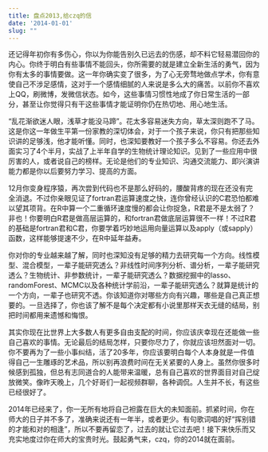 ```yaml
---
title: 盘点2013,给czq的信
date: '2014-01-01'
slug: ""
---
```


还记得年初你有多伤心，你以为你能告别久已远去的伤感，却不料它轻易潜回你的内心。你终于明白有些事情不能回头，你所需要的就是建立全新生活的勇气，因为你有太多的事情要做。这一年你确实变了很多，为了心无旁骛地做点学术，你有意使自己不涉足感情，这对于一个感情细腻的人来说是多么大的痛苦。以前你不喜欢上QQ，刷微博，发微信状态。如今，这些事情习惯性地成了你日常生活的一部分，甚至让你觉得只有干这些事情才能证明你仍在热切地、用心地生活。
 
“乱花渐欲迷人眼，浅草才能没马蹄”。花太多容易迷失方向，草太深则跑不了马。这是你这一年做生平第一份家教的深切体会，对于一个孩子来说，你只有把那些知识讲的足够浅，他才能听懂。同时，也深知要教好一个孩子多么不容易。你还去外面实习了4个半月，实战了上半年自学的生物统计理论知识。见到了一些应用中很厉害的人，或者说自己的榜样。无论是他们的专业知识、沟通交流能力、即兴演讲能力都是你以后要努力学习、提高的方面。

12月你变身程序猿，再次尝到代码也不是那么好码的，腰酸背疼的现在还没有完全消退。不过你亲眼见证了fortran君运算速度之快，连你曾经认识的C君恐怕都难以望其项背。在R中算一个二重循环速度慢的都会让你捉急，R君是不是太弱了？非也！你要明白R君是做高层运算的，和fortran君做底层运算很不一样！不过R君的基础是fortran君和C君，你要学着巧妙地运用向量运算以及apply（或sapply）函数，这样能够提速不少，在R中延年益寿。

你对你的专业越来越了解，同时也深知没有足够的精力去研究每一个方向。线性模型、混合模型，一辈子能研究透么？非线性时间序列分析、谱分析，一辈子能研究透么？生物统计、非参数统计，一辈子能研究透么？数据挖掘中的lasso、randomForest、MCMC以及各种统计学前沿，一辈子能研究透么？就算是统计的一个方向，一辈子也研究不透。你该知道你对哪些方向有兴趣，哪些是自己真正想要的。一旦选择了，你也该了解不是每个决定都有小说里那样天衣无缝的结局，别把时间都用来遗憾和悔恨。

其实你现在比世界上大多数人有更多自由支配的时间，你应该庆幸现在还能做一些自己喜欢的事情。无论最后的结局怎样，只要你尽力了，你就应该坦然面对一切。你不要再为了一些小事纠结，活了20多年，你应该要明白每个人本身就是一件值得自己一生雕琢的艺术品，所以别再浪费时间在无关紧要的人身上。虽然你很多时候感到孤独，但总有志同道合的人能带来温暖，总有自己喜欢的世界面目对自己绽放微笑。像昨天晚上，几个好哥们一起视频群聊，各种调侃。人生并不长，有这些已经很好了。

2014年已经来了，你一无所有地将自己袒露在巨大的未知面前。抓紧时间，你在师大的日子并不多了，准确来说还有一年半，或者更少。有句歌词唱的好“挥别错的才能和对的相逢”，所以不要再留恋了，过去的就让它过去吧！接下来快乐而又充实地度过你在师大的宝贵时光。鼓起勇气来，czq，你的2014就在面前。

